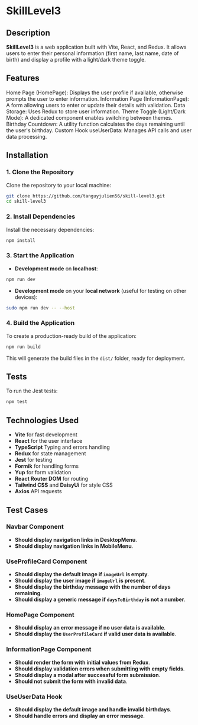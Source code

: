 # SkillLevel3

## Description

**SkillLevel3** is a web application built with Vite, React, and Redux. It allows users to enter their personal information (first name, last name, date of birth) and display a profile with a light/dark theme toggle.

## Features
Home Page (HomePage): Displays the user profile if available, otherwise prompts the user to enter information.
Information Page (InformationPage): A form allowing users to enter or update their details with validation.
Data Storage: Uses Redux to store user information.
Theme Toggle (Light/Dark Mode): A dedicated component enables switching between themes.
Birthday Countdown: A utility function calculates the days remaining until the user's birthday.
Custom Hook useUserData: Manages API calls and user data processing.

## Installation

### 1. Clone the Repository

Clone the repository to your local machine:

```bash
git clone https://github.com/tanguyjulien56/skill-level3.git
cd skill-level3
```

### 2. Install Dependencies

Install the necessary dependencies:

```bash
npm install
```

### 3. Start the Application

- **Development mode** on **localhost**:

```bash
npm run dev
```

- **Development mode** on your **local network** (useful for testing on other devices):

```bash
sudo npm run dev -- --host
```

### 4. Build the Application

To create a production-ready build of the application:

```bash
npm run build
```

This will generate the build files in the `dist/` folder, ready for deployment.

## Tests

To run the Jest tests:

```bash
npm test
```

## Technologies Used

- **Vite** for fast development
- **React** for the user interface
- **TypeScript** Typing and errors handling
- **Redux** for state management
- **Jest** for testing
- **Formik** for handling forms
- **Yup** for form validation
- **React Router DOM** for routing
- **Tailwind CSS** and **DaisyUi** for style CSS
- **Axios** API requests

## Test Cases

### Navbar Component

- **Should display navigation links in DesktopMenu**.
- **Should display navigation links in MobileMenu**.

### UseProfileCard Component

- **Should display the default image if `imageUrl` is empty**.
- **Should display the user image if `imageUrl` is present**.
- **Should display the birthday message with the number of days remaining**.
- **Should display a generic message if `daysToBirthday` is not a number**.

### HomePage Component

- **Should display an error message if no user data is available**.
- **Should display the `UserProfileCard` if valid user data is available**.

### InformationPage Component

- **Should render the form with initial values from Redux**.
- **Should display validation errors when submitting with empty fields**.
- **Should display a modal after successful form submission**.
- **Should not submit the form with invalid data**.

### UseUserData Hook

- **Should display the default image and handle invalid birthdays**.
- **Should handle errors and display an error message**.